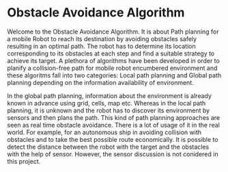 # Obstacle Avoidance Algorithm
Welcome to the Obstacle Avoidance Algorithm. 
It is about Path planning for a mobile Robot to reach its destination by avoiding obstacles safely resulting in an optimal path. The robot has to determine its location corresponding to its obstacles at each step and find a suitable strategy to achieve its target. A plethora of algorithms have been developed in order to planify a collision-free path for mobile robot encumbered environment and these algoritms fall into two categories: Local path planning and Global path planning depending on the information availability of environment. 

In the global path planning, information about the environment is already known in advance using grid, cells, map etc. Whereas in the local path planning, it is unknown and the robot has to discover its environment by sensors and then plans the path. This kind of path planning approaches are seen as real time obstacle avoidance. There is a lot of usage of it in the real world. For example, for an autonomous ship in avoiding collision with obstacles and to take the best possible route economically. It is possible to detect the distance between the robot with the target and the obstacles with the help of sensor. However, the sensor discussion is not conidered in this project.

